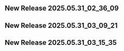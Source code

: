 ## New Release 2025.05.31_02_36_09
## New Release 2025.05.31_03_09_21
## New Release 2025.05.31_03_15_35
